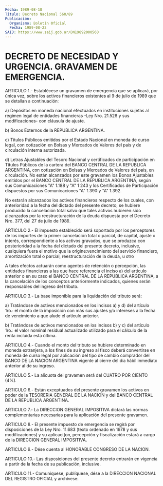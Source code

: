 ```yaml
---
Fecha: 1989-08-18
Título: Decreto Nacional 560/89
Publicación:
  Organismo: Boletín Oficial
  Fecha: 1989-08-22
SAIJ: https://www.saij.gob.ar/DN19892000560
---
```

# DECRETO DE NECESIDAD Y URGENCIA. GRAVAMEN DE EMERGENCIA.

<a id="1"></a>
ARTICULO  1.-  Establécese  un  gravamen  de emergencia que se aplicará,  por única vez, sobre los activos financieros  existentes al  9  de  julio  de  1989  que  se  detallan  a  continuación:

a)  Depósitos  en  moneda  nacional  efectuados  en  instituciones sujetas  al régimen legal de entidades financieras -Ley Nro. 21.526 y sus modificaciones- con cláusula de ajuste.

b) Bonos Externos de la REPUBLICA ARGENTINA.

c) Títulos  Públicos  emitidos por el Estado Nacional en moneda de curso legal, con cotización  en  Bolsas  y  Mercados de Valores del país y de circulación interna autorizada.

d)  Letras  Ajustables  del  Tesoro  Nacional  y  certificados  de participación en Títulos Públicos de la cartera del  BANCO  CENTRAL DE  LA REPUBLICA ARGENTINA, con cotización en Bolsas y Mercados  de Valores  del  país,  en  circulación.  No están alcanzados por este gravamen los Bonos Ajustables emitidos por  el  BANCO CENTRAL DE LA REPUBLICA ARGENTINA, según sus Comunicaciones "A"  1.188  y  "A"  1 243   y  los  Certificados  de  Participación  dispuestos  por  sus Comunicaciones "A" 1.390 y "A" 1.392.

No estarán  alcanzados  los  activos  financieros  respecto de los cuales,  con  anterioridad  a  la  fecha  del  dictado del presente decreto, se hubiere producido la cancelación total  salvo que tales activos  hubieren  sido  alcanzados por la reestructuración  de  la deuda dispuesta por el Decreto  Nro.  377, del 27 de julio de 1989.

<a id="2"></a>
ARTICULO  2.-  El  impuesto establecido será soportado por los perceptores  de los importes  de  la  primer  cancelación  total  o parcial,  de capital,  ajuste  o  interés,  correspondiente  a  los activos gravados,  que se produzca con posterioridad a la fecha del dictado  del  presente  decreto,  inclusive,  cualquiera  fuera  el motivo  que  la  origine:vencimiento    del   servicio  financiero, amortización total o parcial, reestructuración  de la deuda, u otro

A tales efectos actuarán como agentes de retención  o  percepción, las  entidades  financieras a las que hace referencia el inciso  a) del  artículo anterior  o  en  su  caso  el  BANCO  CENTRAL  DE  LA REPUBLICA ARGENTINA, a la cancelación de los conceptos anteriormente  indicados,  quienes  serán  responsables del ingreso del tributo.

<a id="3"></a>
ARTICULO 3.- La base imponible para la liquidación del tributo será:

a) Tratándose  de  activos  mencionados en los incisos a) y d) del artículo 1ro.: el monto de la  imposición  con  más sus ajustes y/o intereses  a  la  fecha  de  vencimiento  a  que alude el  artículo anterior.

b) Tratándose de activos mencionados en los incisos  b)  y  c) del artículo  1ro.:  el  valor  nominal  residual actualizado utilizado para el cálculo de la renta incluida esta última.

<a id="4"></a>
ARTICULO 4.- Cuando el monto del tributo se hubiere determinado en moneda  extranjera,  a  los  fines de su ingreso al fisco deberá convertirse en moneda de curso legal  por  aplicación  del  tipo de cambio  comprador  del  BANCO  DE  LA  NACION  ARGENTINA vigente al cierre  del  día  hábil  inmediato  anterior  al  de  su   ingreso.

<a id="5"></a>
ARTICULO  5.-  La  alícuota  del  gravamen será del CUATRO POR CIENTO (4%).

<a id="6"></a>
ARTICULO  6.-  Están  exceptuados  del  presente  gravamen los activos en poder de la TESORERIA GENERAL DE LA NACION y  del  BANCO CENTRAL DE LA REPUBLICA ARGENTINA.

<a id="7"></a>
ARTICULO 7.- La DIRECCION GENERAL IMPOSITIVA dictará las normas complementarias    necesarias   para  la  aplicación  del  presente gravamen.

<a id="8"></a>
ARTICULO  8.- El presente impuesto de emergencia se regirá por disposiciones de  la  Ley Nro. 11.683 (texto ordenado en 1978 y sus modificaciones)  y  su  aplicaci]on,   percepción  y  fiscalización estará a cargo de la DIRECCION GENERAL IMPOSITIVA.

<a id="9"></a>
ARTICULO  9.-  Dése cuenta al HONORABLE CONGRESO DE LA NACION.

<a id="10"></a>
ARTICULO  10.- Las disposiciones del presente decreto entrarán en vigencia a partir  de  la  fecha  de  su publicación, inclusive.

<a id="11"></a>
ARTICULO  11.-  Comuníquese,  publíquese,  dése a la DIRECCION NACIONAL DEL REGISTRO OFICIAL y archívese.